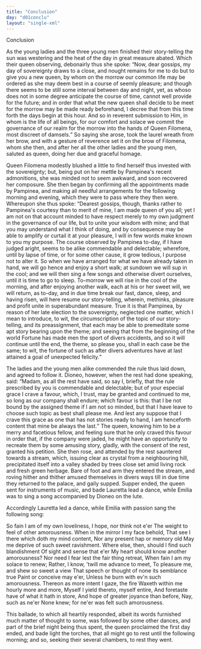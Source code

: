 ```yaml
---
title: "Conclusion"
day: "d01conclu"
layout: "single-xml"
---
```

<div id="d01conclu" type="conclusion" who="author"><head>Conclusion</head><p><milestone id="p01970001"/>As the young ladies and the three young men finished their story-telling
      the sun was westering and the heat of the day in great
      measure abated. <milestone id="p01970002"/>Which their queen observing, debonairly thus she
      spoke: <q direct="unspecified">Now, dear gossips, my day of sovereignty draws to a close,
	and nought remains for me to do but to give you a new queen, by
	<pb n="64"/>whom on the morrow our common life may be ordered as she may
	deem best in a course of seemly pleasure; and though there seems to
	be still some interval between day and night, yet, as whoso does not
	in some degree anticipate the course of time, cannot well provide for
	the future; and in order that what the new queen shall decide to be
	meet for the morrow may be made ready beforehand, I decree that
	from this time forth the days begin at this hour. <milestone id="p01970003"/>And so in reverent
	submission to Him, in whom is the life of all beings, for our comfort
	and solace we commit the governance of our realm for the morrow
	into the hands of Queen Filomena, most discreet of damsels.</q>
<milestone id="p01970004"/>So saying she arose, took the laurel wreath from her brow, and with a
      gesture of reverence set it on the brow of Filomena, whom she then,
      and after her all the other ladies and the young men, saluted as
      queen, doing her due and graceful homage.</p><p><milestone id="p01970005"/>Queen Filomena modestly blushed a little to find herself thus
      invested with the sovereignty; but, being put on her mettle by
      Pampinea's recent admonitions, she was minded not to seem awkward,
      and soon recovered her composure. She then began by confirming
      all the appointments made by Pampinea, and making all needful
      arrangements for the following morning and evening, which they
      were to pass where they then were. Whereupon she thus spoke:
      <milestone id="p01970006"/><q direct="unspecified">Dearest gossips, though, thanks rather to Pampinea's courtesy than
	to merit of mine, I am made queen of you all; yet I am not on
	that account minded to have respect merely to my own judgment in
	the governance of our life, but to unite your wisdom with mine; and
	that you may understand what I think of doing, and by consequence
	may be able to amplify or curtail it at your pleasure, I will in few
	words make known to you my purpose. <milestone id="p01970007"/>The course observed by
	Pampinea to-day, if I have judged aright, seems to be alike commendable
	and delectable; wherefore, until by lapse of time, or for some
	other cause, it grow tedious, I purpose not to alter it. 
	<milestone id="p01970008"/>So when we
	have arranged for what we have already taken in hand, we will go
	hence and enjoy a short walk; at sundown we will sup in the cool;
	and we will then sing a few songs and otherwise divert ourselves,
	until it is time to go to sleep. <milestone id="p01970009"/>To-morrow we will rise in the cool
	of the morning, and after enjoying another walk, each at his or her
	sweet will, we will return, as to-day, and in due time break our fast,
	dance, sleep, and having risen, will here resume our story-telling,
	<pb n="65"/>wherein, methinks, pleasure and profit unite in superabundant
	measure. <milestone id="p01970010"/>True it is that Pampinea, by reason of her late election to
	the sovereignty, neglected one matter, which I mean to introduce,
	to wit, the circumscription of the topic of our story-telling, and its
	preassignment, that each may be able to premeditate some apt story
	bearing upon the theme; and seeing that from the beginning of the
	world Fortune has made men the sport of divers accidents, and so it
	will continue until the end, the theme, so please you, shall in each
	case be the same; 
	<milestone id="p01970011"/><seg type="topic">to wit, the fortune of such as after divers adventures
	  have at last attained a goal of unexpected felicity.</seg></q></p><p><milestone id="p01970012"/>The ladies and the young men alike commended the rule thus
      laid down, and agreed to follow it. Dioneo, however, when the rest
      had done speaking, said: <q direct="unspecified">Madam, as all the rest have said, so say
	I, briefly, that the rule prescribed by you is commendable and delectable;
	but of your especial grace I crave a favour, which, I trust,
	may be granted and continued to me, so long as our company shall
	endure; which favour is this: that I be not bound by the assigned
	theme if I am not so minded, but that I have leave to choose such
	topic as best shall please me. <milestone id="p01970013"/>And lest any suppose that I crave this
	grace as one that has not stories ready to hand, I am henceforth
	content that mine be always the last.</q>
<milestone id="p01970014"/>The queen, knowing him to
      be a merry and facetious fellow, and feeling sure that he only craved
      this favour in order that, if the company were jaded, he might have
      an opportunity to recreate them by some amusing story, gladly, with
      the consent of the rest, granted his petition. 
      <milestone id="p01970015"/>She then rose, and
      attended by the rest sauntered towards a stream, which, issuing clear
      as crystal from a neighbouring hill, precipitated itself into a valley
      shaded by trees close set amid living rock and fresh green herbage.
      Bare of foot and arm they entered the stream, and roving hither and
      thither amused themselves in divers ways till <milestone id="p01970016"/>in due time they returned
      to the palace, and gaily supped. Supper ended, the queen sent for
      instruments of music, and bade Lauretta lead a dance, while Emilia
      was to sing a song accompanied by Dioneo on the lute.</p><p><milestone id="p01970017"/>Accordingly Lauretta led a dance, while Emilia with passion
      sang the following song:</p><div3 type="song" who="emilia"><lg><milestone id="p01970018"/>
<l>So fain I am of my own loveliness,</l>
<l>I hope, nor think not e'er</l>
<l>The weight to feel of other amorousness.</l>
</lg><pb n="66"/><lg><milestone id="p01970019"/>
<l>When in the mirror I my face behold,</l>
<l>That see I there which doth my mind content,</l>
<l>Nor any present hap or memory old</l>
<l>May me deprive of such sweet ravishment.</l>
<l>Where else, then, should I find such blandishment</l>
<l>Of sight and sense that e'er</l>
<l>My heart should know another amorousness?</l>
</lg><lg><milestone id="p01970020"/>
<l>Nor need I fear lest the fair thing retreat,</l>
<l>When fain I am my solace to renew;</l>
<l>Rather, I know, 'twill me advance to meet,</l>
<l>To pleasure me, and shew so sweet a view</l>
<l>That speech or thought of none its semblance true</l>
<l>Paint or conceive may e'er,</l>
<l>Unless he burn with ev'n such amorousness.</l>
</lg><lg><milestone id="p01970021"/>
<l>Thereon as more intent I gaze, the fire</l>
<l>Waxeth within me hourly more and more,</l>
<l>Myself I yield thereto, myself entire,</l>
<l>And foretaste have of what it hath in store,</l>
<l>And hope of greater joyance than before,</l>
<l>Nay, such as ne'er</l>
<l>None knew; for ne'er was felt such amorousness.</l>
</lg></div3><p><milestone id="p01970022"/>This ballade, to which all heartily responded, albeit its words
      furnished much matter of thought to some, was followed by some
      other dances, and part of the brief night being thus spent, the queen
      proclaimed the first day ended, and bade light the torches, that all
      might go to rest until the following morning; and so, seeking their
      several chambers, to rest they went.</p></div>